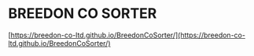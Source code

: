# BREEDON CO SORTER



[https://breedon-co-ltd.github.io/BreedonCoSorter/](https://breedon-co-ltd.github.io/BreedonCoSorter/)
